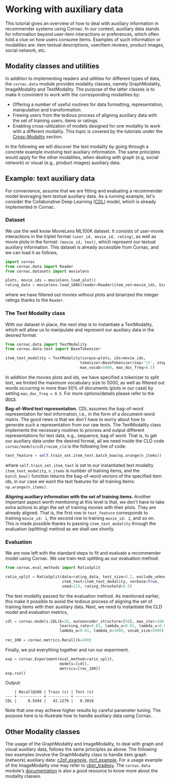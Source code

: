 # Working with auxiliary data

This tutorial gives an overview of how to deal with auxiliary information in recommender systems using Cornac. In our context, auxiliary data stands for information beyond user-item interactions or preferences, which often hold a clue on how users consume items. Examples of such information or modalities are: item textual descriptions, user/item reviews, product images, social network, etc.

## Modality classes and utilities

In addition to implementing readers and utilities for different types of data, the `cornac.data` module provides modality classes, namely GraphModality, ImageModality and TextModality. The purpose of the latter classes is to make it convinient to work with the corresponding modalities by:

- Offering a number of useful routines for data formatting, representation, manipulation and transformation.
- Freeing users from the tedious process of aligning auxiliary data with the set of training users, items or ratings.
- Enabling cross-utilization of models designed for one modality to work with a different modality. This topic is covered by the tutorials under the [Cross-Modality](./README.md#Cross-Modality) section.    

In the following we will discover the text modality by going through a concrete example involving text auxiliary information. The same principles would apply for the other modalities, when dealing with graph (e.g, social network) or visual (e.g., product images) auxiliary data.

## Example: text auxiliary data

For convenience, assume that we are fitting and evaluating a recommender model leveraging item textual auxiliary data.  As a running example, let's consider the Collaborative Deep Learning ([CDL](../cornac/models/cdl)) model, which is already implemented in Cornac.
 
 
### Dataset
We use the well know MovieLens ML100K dataset. It consists of user-movie interactions in the triplet format `(user_id, movie_id, rating)`, as well as movie plots in the format: `(movie_id, text)`, which represent our textual auxiliary information. This dataset is already accessible from Cornac, and we can load it as follows,
```Python
import cornac
from cornac.data import Reader
from cornac.datasets import movielens

plots, movie_ids = movielens.load_plot()
rating_data = movielens.load_100k(reader=Reader(item_set=movie_ids, bin_threshold=3))
```
where we have filtered out movies without plots and binarized the integer ratings thanks to the `Reader`.

### The Text Modality class

With our dataset in place, the next step is to instantiate a TextModality, which will allow us to manipulate and represent our auxiliary data in the desired format.  
 ```Python
from cornac.data import TextModality
from cornac.data.text import BaseTokenizer

item_text_modality = TextModality(corpus=plots, ids=movie_ids, 
                                  tokenizer=BaseTokenizer(sep='\t', stop_words='english'),
                                  max_vocab=5000, max_doc_freq=0.5)
```
In addition the movies plots and ids, we have specified a tokenizer to split text, we limited the maximum vocabulary size to 5000, as well as filtered out words occurring in more than 50% of documents (plots in our case) by setting `max_doc_freq = 0.5`. For more options/details please refer to the [docs](https://cornac.readthedocs.io/en/latest/data.html#module-cornac.data.text). 
 
 
**Bag-of-Word text representation.** CDL assumes the bag-of-word representation for text information, i.e., in the form of a document-word matrix. The good news is that we don't have to worry about how to generate such a representation from our raw texts. The TextModality class implements the necessary routines to process and output different representations for text data, e.g., sequence, bag of word. That is, to get our auxiliary data under the desired format, all we need inside the CLD code `cornac/models/cdl/recom_cld` is the following line of code:
```Python
text_feature = self.train_set.item_text.batch_bow(np.arange(n_items))
``` 
where `self.train_set.item_text` is set to our instantiated text modality `item_text_modality`, `n_items` is number of training items, and the `batch_bow()` function returns the bag-of-word vectors of the specified item ids, in our case we want the text features for all training items: `np.arange(n_items)`.

**Aligning auxiliary information with the set of training items.** Another important aspect worth mentioning at this level is that, we don't have to take extra actions to align the set of training movies with their plots. They are already aligned. That is, the first row in `text_feature` corresponds to training `movie_id: 1`, the second row to training `movie_id: 2`, and so on. This is made possible thanks to passing `item_text_modality` through the evaluation (splitting) method as we shall see shortly. 

### Evaluation

We are now left with the standard steps to fit and evaluate a recommender model using Cornac. We use train-test splitting as our evaluation method:
```Python
from cornac.eval_methods import RatioSplit

ratio_split = RatioSplit(data=rating_data, test_size=0.2, exclude_unknowns=True,
                         item_text=item_text_modality, verbose=True,
                         seed=123, rating_threshold=0.5)
``` 
The text modality passed for the evaluation method. As mentioned earlier, this make it possible to avoid the tedious process of aligning the set of training items with their auxiliary data. Next, we need to instantiate the CLD model and evaluation metrics,
```Python
cdl = cornac.models.CDL(k=20, autoencoder_structure=[50], max_iter=100,
                        learning_rate=0.01, lambda_u=0.01, lambda_v=0.01,
                        lambda_w=0.01, lambda_n=1000, vocab_size=5000)
                        
rec_100 = cornac.metrics.Recall(k=100)
``` 
Finally, we put everything together and run our experiment.
```Python
exp = cornac.Experiment(eval_method=ratio_split,
                        models=[cdl],
                        metrics=[rec_100])
exp.run()
```
Output:
```
    | Recall@100 | Train (s) | Test (s)
--- + ---------- + --------- + --------
CDL |     0.5494 |   42.1279 |   0.3018
```
Note that one may achieve higher results by careful parameter tuning. The purpose here is to illustrate how to handle auxiliary data using Cornac.  

## Other Modality classes

The usage of the GraphModality and ImageModality, to deal with graph and visual auxiliary data, follows the same principles as above. The following two examples involve the GraphModality class to handle item graph (network) auxiliary data: [c2pf_example](../examples/c2pf_example.py), [mcf_example](../examples/mcf_office.py). For a usage example of the ImageModality one may refer to [vbpr_tradesy](../examples/vbpr_tradesy.py). The `cornac.data` module's [documentation](https://cornac.readthedocs.io/en/latest/data.html) is also a good resource to know more about the modality classes. 